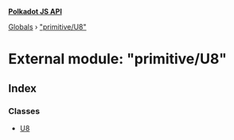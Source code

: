 **[Polkadot JS API](../README.md)**

[Globals](../globals.md) › ["primitive/U8"](_primitive_u8_.md)

# External module: "primitive/U8"

## Index

### Classes

* [U8](../classes/_primitive_u8_.u8.md)